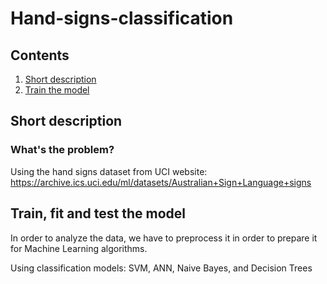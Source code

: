 # Hand-signs-classification

## Contents

1. [Short description](#short-description)
1. [Train the model](#train-the-model)

## Short description

### What's the problem?

Using the hand signs dataset from UCI website: https://archive.ics.uci.edu/ml/datasets/Australian+Sign+Language+signs

## Train, fit and test the model
In order to analyze the data, we have to preprocess it in order to prepare it for Machine Learning algorithms. 

Using classification models: SVM, ANN, Naive Bayes, and Decision Trees 
